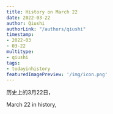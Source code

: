 ```yaml
---
title: History on March 22
date: 2022-03-22
author: Qiushi 
authorLink: "/authors/qiushi"
timestamp: 
- 2022-03
- 03-22
multitype: 
- qiushi
tags: 
- todayinhistory
featuredImagePreview: '/img/icon.png'
---
```









历史上的3月22日，

March 22 in history, 

<!--more-->

